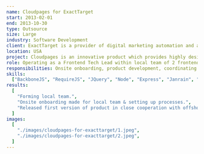 ```yaml
---
name: Cloudpages for ExactTarget
start: 2013-02-01
end: 2013-10-30
type: Outsource
size: Large
industry: Software Development
client: ExactTarget is a provider of digital marketing automation and analytics software and services - starting a new channel within existing infrastructure for a social marketing. It was a CloudPages - website cms with quick and easy integration with existing services.
location: USA
project: Cloudpages is an innovative product which provides highly designed UX for creating interactive landing pages for various customers. Site Builder provides components such components as Layout, Typography, Image Gallery, Grid, Forms, etc..., plus numerous social plugins like Google, Facebook, Linkedin, Twitter, Pinterest and other. Solution built with BackboneJS and .NET on a backend, plus Janrain for social integrations.
role: Operating as a Frontend Tech Lead within local team of 2 frontend devs integrated into offshore team of 12 devs.
responsibilities: Onsite onboarding, product development, coordinating team, cross code review,
skills:
  ["BackboneJS", "RequireJS", "JQuery", "Node", "Express", "Janrain", ".Net"]
results:
  [
    "Forming local team.",
    "Onsite onboarding made for local team & setting up processes.",
    "Released first version of product in close cooperation with offshore team.",
  ]
images:
  [
    "./images/cloudpages-for-exacttarget/1.jpeg",
    "./images/cloudpages-for-exacttarget/2.jpeg",
  ]
---
```

